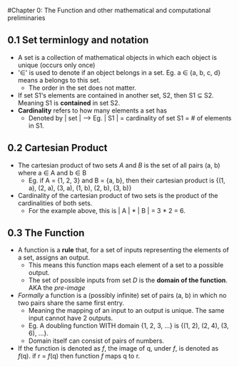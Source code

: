 #Chapter 0: The Function and other mathematical and computational preliminaries 

## 0.1 Set terminlogy and notation 
* A set is a collection of mathematical objects in which each object is unique (occurs only once) 
* '∈' is used to denote if an object belongs in a set. Eg. a ∈ {a, b, c, d} means a belongs to this set. 
    * The order in the set does not matter. 
* If set S1's elements are contained in another set, S2, then S1 ⊆ S2. Meaning S1 is **contained** in set S2. 
* **Cardinality** refers to how many elements a set has 
    * Denoted by | set | --> Eg. | S1 | = cardinality of set S1 = # of elements in S1. 

## 0.2 Cartesian Product 
* The cartesian product of two sets *A* and *B* is the set of all pairs (a, b) where a ∈ A and b ∈ B 
    * Eg. if A = {1, 2, 3} and B = {a, b}, then their cartesian product is {(1, a), (2, a), (3, a), (1, b), (2, b), (3, b)}
* Cardinality of the cartesian product of two sets is the product of the cardinalities of both sets.
    * For the example above, this is | A | * | B | = 3 * 2 = 6. 

## 0.3 The Function
* A function is a **rule** that, for a set of inputs representing the elements of a set, assigns an output. 
    * This means this function maps each element of a set to a possible output. 
    * The set of possible inputs from set *D* is the **domain of the function**. AKA the *pre-image*
* *Formally* a function is a (possibly infinite) set of pairs (a, b) in which no two pairs share the same first entry. 
    * Meaning the mapping of an input to an output is unique. The same input cannot have 2 outputs. 
    * Eg. A doubling function WITH domain {1, 2, 3, ...} is {(1, 2), (2, 4), (3, 6), ...}. 
    * Domain itself can consist of pairs of numbers. 
* If the function is denoted as *f*, the image of q, under *f*, is denoted as *f*(q). if r = *f*(q) then function *f* maps q to r. 
